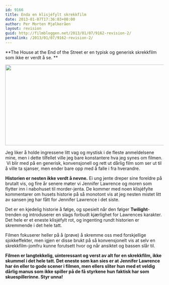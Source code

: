 ```yaml
---
id: 9166
title: Enda en klisjéfylt skrekkfilm
date: 2013-01-07T17:36:03+00:00
author: Per Morten Mjølkeråen
layout: revision
guid: http://filmbloggen.net/2013/01/07/9162-revision-2/
permalink: /2013/01/07/9162-revision-2/
---
```

**The House at the End of the Street er en typisk og generisk skrekkfilm som ikke er verdt å se. **

<a href="http://filmbloggen.net/?attachment_id=9164" rel="attachment wp-att-9164"><img class="alignnone size-large wp-image-9164" src="http://filmbloggen.net/wp-content/uploads//2013/01/house-at-the-end-of-the-street-620x257.jpg" alt="" width="620" height="257" /></a>

Jeg liker å holde ingressene litt vag og mystisk i de fleste anmeldelsene mine, men i dette tilfellet ville jeg bare konstantere hva jeg synes om filmen.  Vi blir med på en generisk, konvensjonell og rett ut dårlig film som ser ut til å ville ta sjanser, men ender bare opp med å falle i fra hverandre.

**Historien er nesten ikke verdt å nevne.** Ei ung jente dreper sine foreldre på brutalt vis, og fire år senere møter vi Jennifer Lawrence og moren som flytter inn i nabohuset til morder-jenta. De kommer med noen klisjéfylte kommentarer om husets historie på så monotont vis at jeg nesten mistet litt av sansen jeg har fått for Jennifer Lawrence i det siste.

Det er en kjedelig historie å følge, og spesielt når den følger **Twilight**-trenden og introduserer en slags forbudt kjærlighet for Lawrences karakter. Det hele er et eneste klisjéfylt rot, og ingenting rundt historien er skremmende i det hele tatt.

Filmen fokuserer heller på å (prøve) å skremme oss med forskjellige sjokkeffekter, men igjen er disse brukt på så konvensjonelt vis at selv en skrekkfilm-jomfru kunne forutsett hvor og når ansiktet og bassen slår til.

**Filmen er langtekkelig, uinteressant og verst av alt for en skrekkfilm, ikke skummel i det hele tatt. Det eneste som kan sies er at Jennifer Lawrence har én eller to gode scener i filmen, men ellers sliter hun med et veldig dårlig manus som ikke spiller på de få styrkene hun faktisk har som skuespillerinne. Styr unna!** 

&nbsp;

&nbsp;